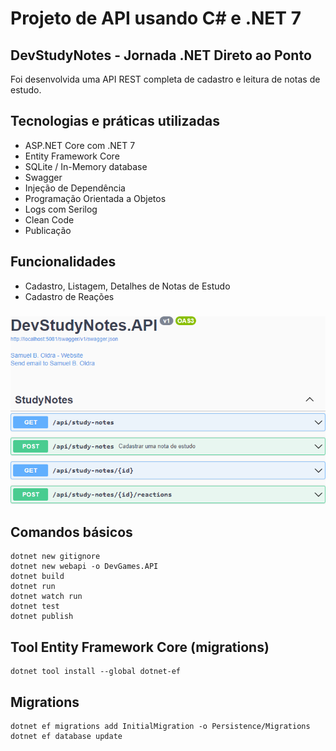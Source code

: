 # Projeto de API usando C# e .NET 7

## DevStudyNotes - Jornada .NET Direto ao Ponto

Foi desenvolvida uma API REST completa de cadastro e leitura de notas de estudo.

## Tecnologias e práticas utilizadas
- ASP.NET Core com .NET 7
- Entity Framework Core
- SQLite / In-Memory database
- Swagger
- Injeção de Dependência
- Programação Orientada a Objetos
- Logs com Serilog
- Clean Code
- Publicação

## Funcionalidades
- Cadastro, Listagem, Detalhes de Notas de Estudo
- Cadastro de Reações

###

![alt text](https://raw.githubusercontent.com/samuel-oldra/DevStudyNotes.API/main/README_IMGS/swagger_ui.png)

## Comandos básicos
```
dotnet new gitignore
dotnet new webapi -o DevGames.API
dotnet build
dotnet run
dotnet watch run
dotnet test
dotnet publish
```

## Tool Entity Framework Core (migrations)
```
dotnet tool install --global dotnet-ef
```

## Migrations
```
dotnet ef migrations add InitialMigration -o Persistence/Migrations
dotnet ef database update
```
